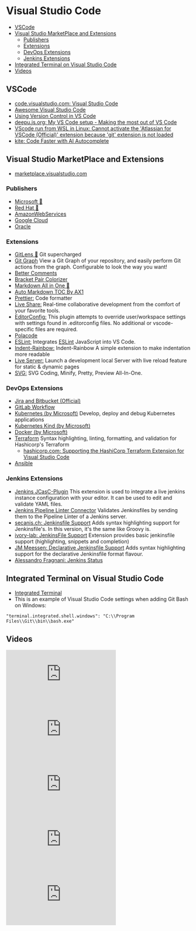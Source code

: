 # Visual Studio Code
- [VSCode](#vscode)
- [Visual Studio MarketPlace and Extensions](#visual-studio-marketplace-and-extensions)
    - [Publishers](#publishers)
    - [Extensions](#extensions)
    - [DevOps Extensions](#devops-extensions)
    - [Jenkins Extensions](#jenkins-extensions)
- [Integrated Terminal on Visual Studio Code](#integrated-terminal-on-visual-studio-code)
- [Videos](#videos)

## VSCode
* [code.visualstudio.com: Visual Studio Code](https://code.visualstudio.com/)
* [Awesome Visual Studio Code](https://github.com/viatsko/awesome-vscode)
* [Using Version Control in VS Code](https://code.visualstudio.com/docs/editor/versioncontrol)
* [deepu.js.org: My VS Code setup - Making the most out of VS Code](https://deepu.js.org/make-the-most-out-of-vscode/)
* [VScode run from WSL in Linux: Cannot activate the 'Atlassian for VSCode (Official)' extension because 'git' extension is not loaded](https://bitbucket.org/atlassianlabs/atlascode/issues/112/cannot-activate-the-atlassian-for-vscode)
* [kite: Code Faster with AI Autocomplete](https://kite.com/)

## Visual Studio MarketPlace and Extensions
* [marketplace.visualstudio.com](https://marketplace.visualstudio.com/)

### Publishers
* [Microsoft 🌟](https://marketplace.visualstudio.com/publishers/Microsoft)
* [Red Hat 🌟](https://marketplace.visualstudio.com/publishers/redhat)
* [AmazonWebServices](https://marketplace.visualstudio.com/publishers/AmazonWebServices)
* [Google Cloud](https://marketplace.visualstudio.com/publishers/GoogleCloudTools)
* [Oracle](https://marketplace.visualstudio.com/publishers/Oracle)

### Extensions
* [GitLens 🌟](https://marketplace.visualstudio.com/items?itemName=eamodio.gitlens) Git supercharged
* [Git Graph](https://marketplace.visualstudio.com/items?itemName=mhutchie.git-graph) View a Git Graph of your repository, and easily perform Git actions from the graph. Configurable to look the way you want!
* [Better Comments](https://marketplace.visualstudio.com/items?itemName=aaron-bond.better-comments)
* [Bracket Pair Colorizer](https://marketplace.visualstudio.com/items?itemName=CoenraadS.bracket-pair-colorizer)
* [Markdown All in One 🌟](https://marketplace.visualstudio.com/items?itemName=yzhang.markdown-all-in-one)
* [Auto Markdown TOC By AX1](https://marketplace.visualstudio.com/items?itemName=livepdm.auto-markdown-toc-ax1)
* [Prettier:](https://marketplace.visualstudio.com/items?itemName=esbenp.prettier-vscode) Code formatter
* [Live Share:](https://marketplace.visualstudio.com/items?itemName=MS-vsliveshare.vsliveshare) Real-time collaborative development from the comfort of your favorite tools.
* [EditorConfig:](https://marketplace.visualstudio.com/items?itemName=EditorConfig.EditorConfig) This plugin attempts to override user/workspace settings with settings found in .editorconfig files. No additional or vscode-specific files are required.
* [Polacode](https://marketplace.visualstudio.com/items?itemName=pnp.polacode)
* [ESLint:](https://marketplace.visualstudio.com/items?itemName=dbaeumer.vscode-eslint) Integrates [ESLint](https://eslint.org/) JavaScript into VS Code.
* [Indent-Rainbow:](https://marketplace.visualstudio.com/items?itemName=oderwat.indent-rainbow) Indent-Rainbow
A simple extension to make indentation more readable
* [Live Server:](https://marketplace.visualstudio.com/items?itemName=ritwickdey.LiveServer) Launch a development local Server with live reload feature for static & dynamic pages
* [SVG:](https://marketplace.visualstudio.com/items?itemName=jock.svg) SVG Coding, Minify, Pretty, Preview All-In-One.

### DevOps Extensions
* [Jira and Bitbucket (Official)](https://marketplace.visualstudio.com/items?itemName=Atlassian.atlascode)
* [GitLab Workflow](https://marketplace.visualstudio.com/items?itemName=fatihacet.gitlab-workflow)
* [Kubernetes (by Microsoft)](https://marketplace.visualstudio.com/items?itemName=ms-kubernetes-tools.vscode-kubernetes-tools) Develop, deploy and debug Kubernetes applications
* [Kubernetes Kind (by Microsoft)](https://marketplace.visualstudio.com/items?itemName=ms-kubernetes-tools.kind-vscode)
* [Docker (by Microsoft)](https://marketplace.visualstudio.com/items?itemName=ms-azuretools.vscode-docker)
* [Terraform](https://marketplace.visualstudio.com/items?itemName=mauve.terraform) Syntax highlighting, linting, formatting, and validation for Hashicorp's Terraform
    * [hashicorp.com: Supporting the HashiCorp Terraform Extension for Visual Studio Code](https://www.hashicorp.com/blog/supporting-the-hashicorp-terraform-extension-for-visual-studio-code/)
* [Ansible](https://marketplace.visualstudio.com/items?itemName=vscoss.vscode-ansible)

### Jenkins Extensions
* [Jenkins JCasC-Plugin](https://marketplace.visualstudio.com/items?itemName=jcasc-developers.jcasc-plugin) This extension is used to integrate a live jenkins instance configuration with your editor. It can be used to edit and validate YAML files.
* [Jenkins Pipeline Linter Connector](https://marketplace.visualstudio.com/items?itemName=janjoerke.jenkins-pipeline-linter-connector) Validates Jenkinsfiles by sending them to the Pipeline Linter of a Jenkins server.
* [secanis.ch: Jenkinsfile Support](https://marketplace.visualstudio.com/items?itemName=secanis.jenkinsfile-support) Adds syntax highlighting support for Jenkinsfile's. In this version, it's the same like Groovy is.
* [ivory-lab: JenkinsFile Support](https://marketplace.visualstudio.com/items?itemName=ivory-lab.jenkinsfile-support) Extension provides basic jenkinsfile support (highlighting, snippets and completion)
* [JM Meessen: Declarative Jenkinsfile Support](https://marketplace.visualstudio.com/items?itemName=jmMeessen.jenkins-declarative-support) Adds syntax highlighting support for the declarative Jenkinsfile format flavour.
* [Alessandro Fragnani: Jenkins Status](https://marketplace.visualstudio.com/items?itemName=alefragnani.jenkins-status)

## Integrated Terminal on Visual Studio Code
* [Integrated Terminal](https://code.visualstudio.com/docs/editor/integrated-terminal)
* This is an example of Visual Studio Code settings when adding Git Bash on Windows:

```
"terminal.integrated.shell.windows": "C:\\Program Files\\Git\\bin\\bash.exe"
```

## Videos

<iframe src="https://www.youtube.com/embed/fnPhJHN0jTE" frameborder="0" allow="autoplay; encrypted-media" allowfullscreen></iframe>

<iframe src="https://www.youtube.com/embed/VqCgcpAypFQ" frameborder="0" allow="autoplay; encrypted-media" allowfullscreen></iframe>

<iframe src="https://www.youtube.com/embed/Ijz1mXQm7KU" frameborder="0" allow="autoplay; encrypted-media" allowfullscreen></iframe>

<iframe src="https://www.youtube.com/embed/AYbgqmyg7dk" frameborder="0" allow="accelerometer; autoplay; encrypted-media" allowfullscreen></iframe>

<iframe src="https://www.youtube.com/embed/BO-nhyqpm7A" frameborder="0" allow="accelerometer; autoplay; encrypted-media" allowfullscreen></iframe>